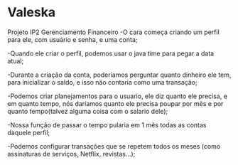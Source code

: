 # Valeska
Projeto IP2
Gerenciamento Financeiro 
-O cara começa criando um perfil para ele, com usuário e senha, e uma conta;

-Quando ele criar o perfil, podemos usar o java time para pegar a data atual;

-Durante a criação da conta, poderíamos perguntar quanto dinheiro ele tem, para inicializar o saldo, e isso não contaria como uma transação;

-Podemos criar planejamentos para o usuario, ele diz quanto ele precisa, e em quanto tempo, nós daríamos quanto ele precisa poupar por mês e por quanto tempo(talvez alguma coisa com o salario dele);

-Nossa função de passar o tempo pularia em 1 mês todas as contas daquele perfil;

-Podemos configurar transações que se repetem todos os meses (como assinaturas de serviços, Netflix, revistas...);
